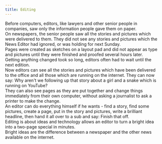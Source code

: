 ```yaml
---
title: Editing
---
```


Before computers, editors, like lawyers and other senior people in companies, saw only the information people gave them on paper.  
On newspapers, the senior people saw all the stories and pictures which were delivered to them. They did not see any stories and pictures which the News Editor had ignored, or was holding for next Sunday.  
Pages were created as sketches on a layout pad and did not appear as type and pictures until they were finished and proofed several hours later.  
Getting anything changed took so long, editors often had to wait until the next edition.  
Now editors can see all the stories and pictures which have been delivered to the office and all those which are running on the internet. They can now say: Why aren't we following up that story about a girl and a snake which is running on YouTube?  
They can also see pages as they are put together and change things immediately from their own computer, without asking a journalist to ask a printer to make the change.  
An editor can do everything himself if he wants - find a story, find some pictures, create a page, put in the story and pictures, write a brilliant headline, then hand it all over to a sub and say: Finish that off.  
Editing is about ideas and technology allows an editor to turn a bright idea into a two-page special in minutes.  
Bright ideas are the difference between a newspaper and the other news available on the internet.